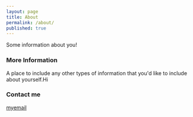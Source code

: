 ```yaml
---
layout: page
title: About
permalink: /about/
published: true
---
```


Some information about you!

### More Information

A place to include any other types of information that you'd like to include about yourself.Hi

### Contact me

[myemail](mailto:thirukumaranpm.citmct2017@gmail.com)
